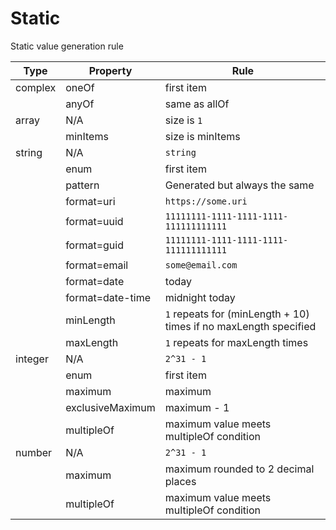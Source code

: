 # Static

Static value generation rule

|Type|Property|Rule|
|---|---|---|
|complex|oneOf|first item|
| |anyOf|same as allOf|
|array|N/A|size is `1`|
| |minItems|size is minItems|
|string|N/A|`string`|
| |enum|first item|
| |pattern|Generated but always the same|
| |format=uri|`https://some.uri`|
| |format=uuid|`11111111-1111-1111-1111-111111111111`|
| |format=guid|`11111111-1111-1111-1111-111111111111`|
| |format=email|`some@email.com`|
| |format=date|today|
| |format=date-time|midnight today|
| |minLength|`1` repeats for (minLength + 10) times if no maxLength specified|
| |maxLength|`1` repeats for maxLength times|
|integer|N/A|`2^31 - 1`|
| |enum|first item|
| |maximum|maximum|
| |exclusiveMaximum|maximum - 1|
| |multipleOf|maximum value meets multipleOf condition|
|number|N/A|`2^31 - 1`|
| |maximum|maximum rounded to 2 decimal places|
| |multipleOf|maximum value meets multipleOf condition|
